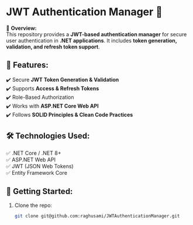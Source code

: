 # JWT Authentication Manager 🔐  

🚀 **Overview:**  
This repository provides a **JWT-based authentication manager** for secure user authentication in **.NET applications**. It includes **token generation, validation, and refresh token support**.

## 🔑 Features:
✔️ Secure **JWT Token Generation & Validation**  
✔️ Supports **Access & Refresh Tokens**  
✔️ Role-Based Authorization  
✔️ Works with **ASP.NET Core Web API**  
✔️ Follows **SOLID Principles & Clean Code Practices**  

## 🛠️ Technologies Used:
✅ .NET Core / .NET 8+  
✅ ASP.NET Web API  
✅ JWT (JSON Web Tokens)  
✅ Entity Framework Core  

## 📢 Getting Started:
1. Clone the repo:  
   ```bash
   git clone git@github.com:raghusami/JWTAuthenticationManager.git
